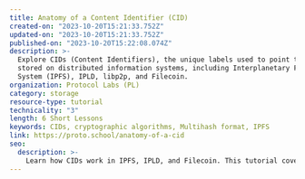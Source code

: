 ```yaml
---
title: Anatomy of a Content Identifier (CID)
created-on: "2023-10-20T15:21:33.752Z"
updated-on: "2023-10-20T15:21:33.752Z"
published-on: "2023-10-20T15:22:08.074Z"
description: >-
  Explore CIDs (Content Identifiers), the unique labels used to point to data
  stored on distributed information systems, including Interplanetary File
  System (IPFS), IPLD, libp2p, and Filecoin.
organization: Protocol Labs (PL)
category: storage
resource-type: tutorial
technicality: "3"
length: 6 Short Lessons
keywords: CIDs, cryptographic algorithms, Multihash format, IPFS
link: https://proto.school/anatomy-of-a-cid
seo:
  description: >-
    Learn how CIDs work in IPFS, IPLD, and Filecoin. This tutorial covers cryptographic hashes, multihash format, and their role in decentralized storage.
---
```

